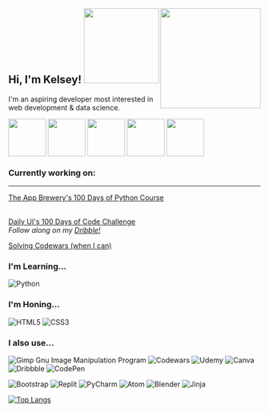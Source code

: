 <h2 align="left">Hi, I'm Kelsey! <img src="https://media.giphy.com/media/Wj7lNjMNDxSmc/giphy.gif" width="150"><img align="right" src="https://media.giphy.com/media/YPQ62IX4xd60xJDaBu/giphy.gif" width="200"></h2>

<p align="left">I'm an aspiring developer most interested in web development & data science.</p>
<a href="https://dribbble.com/kelseychristensen"><img align="center" src="https://img.icons8.com/clouds/512/dribbble.png" height="75"/></a>
<a href="https://instagram.com/kelseyxtensen"><img align="center" src="https://img.icons8.com/clouds/512/instagram-new--v3.png" height="75"/></a>
<a href="http://kelseychristensen.com/"><img align="center" src="https://img.icons8.com/clouds/512/web.png" height="75"/></a>
<a href="mailto:kelsey.c.christensen@gmail.com" ><img align="center" src="https://img.icons8.com/clouds/512/open-envelope.png" height="75"/></a>
<a href="https://www.linkedin.com/in/kelsey-christensen-a48b20109/"><img align="center" src="https://img.icons8.com/clouds/512/linkedin.png" height="75"/></a>


### Currently working on: 
<hr>
<a href="https://appbrewery.com/p/100-days-of-code">The App Brewery's 100 Days of Python Course</a><br><br>

<a href="https://www.dailyui.co/">Daily UI's 100 Days of Code Challenge</a><i><br>Follow along on my <a href="https://dribbble.com/kelseychristensen">Dribble!</a></i>

<a href="https://www.codewars.com/users/kelseychristensen">Solving Codewars (when I can) </a>


### I'm Learning...
![Python](https://img.shields.io/badge/python-3670A0?style=for-the-badge&logo=python&logoColor=ffdd54)
### I'm Honing...
![HTML5](https://img.shields.io/badge/html5-%23E34F26.svg?style=for-the-badge&logo=html5&logoColor=white)
![CSS3](https://img.shields.io/badge/css3-%231572B6.svg?style=for-the-badge&logo=css3&logoColor=white)
### I also use... 
![Gimp Gnu Image Manipulation Program](https://img.shields.io/badge/Gimp-657D8B?style=for-the-badge&logo=gimp&logoColor=FFFFFF)
![Codewars](https://img.shields.io/badge/Codewars-B1361E?style=for-the-badge&logo=codewars&logoColor=grey) 
![Udemy](https://img.shields.io/badge/Udemy-A435F0?style=for-the-badge&logo=Udemy&logoColor=white)
![Canva](https://img.shields.io/badge/Canva-%2300C4CC.svg?style=for-the-badge&logo=Canva&logoColor=white)
![Dribbble](https://img.shields.io/badge/Dribbble-EA4C89?style=for-the-badge&logo=dribbble&logoColor=white)
![CodePen](https://img.shields.io/badge/Codepen-000000?style=for-the-badge&logo=codepen&logoColor=white)

![Bootstrap](https://img.shields.io/badge/bootstrap-%23563D7C.svg?style=for-the-badge&logo=bootstrap&logoColor=white)
![Replit](https://img.shields.io/badge/Replit-DD1200?style=for-the-badge&logo=Replit&logoColor=white)
![PyCharm](https://img.shields.io/badge/pycharm-143?style=for-the-badge&logo=pycharm&logoColor=black&color=black&labelColor=green)
![Atom](https://img.shields.io/badge/Atom-%2366595C.svg?style=for-the-badge&logo=atom&logoColor=white)
![Blender](https://img.shields.io/badge/blender-%23F5792A.svg?style=for-the-badge&logo=blender&logoColor=white)
![Jinja](https://img.shields.io/badge/jinja-white.svg?style=for-the-badge&logo=jinja&logoColor=black)

[![Top Langs](https://github-readme-stats.vercel.app/api/top-langs/?username=kelseychristensen)](https://github.com/kelseychristensen/github-readme-stats)
